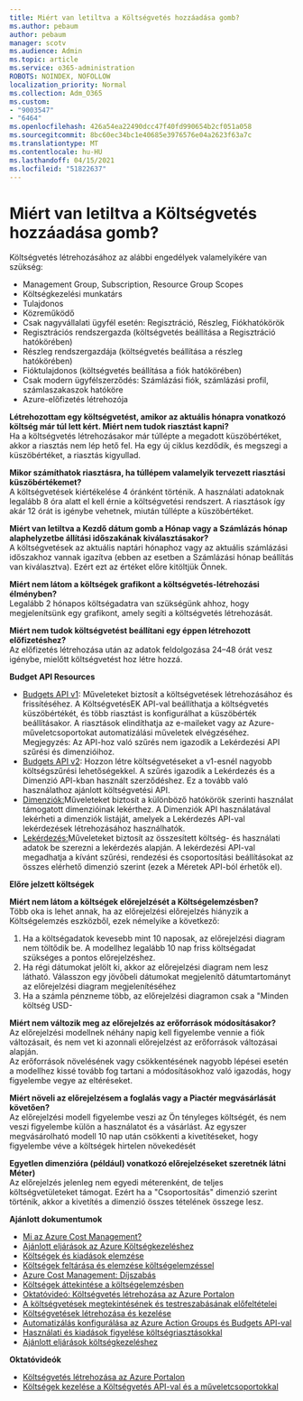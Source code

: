 ```yaml
---
title: Miért van letiltva a Költségvetés hozzáadása gomb?
ms.author: pebaum
author: pebaum
manager: scotv
ms.audience: Admin
ms.topic: article
ms.service: o365-administration
ROBOTS: NOINDEX, NOFOLLOW
localization_priority: Normal
ms.collection: Adm_O365
ms.custom:
- "9003547"
- "6464"
ms.openlocfilehash: 426a54ea22490dcc47f40fd990654b2cf051a058
ms.sourcegitcommit: 8bc60ec34bc1e40685e3976576e04a2623f63a7c
ms.translationtype: MT
ms.contentlocale: hu-HU
ms.lasthandoff: 04/15/2021
ms.locfileid: "51822637"
---
```

# <a name="why-is-the-add-budget-button-disabled-for-me"></a>Miért van letiltva a Költségvetés hozzáadása gomb?

Költségvetés létrehozásához az alábbi engedélyek valamelyikére van szükség:

- Management Group, Subscription, Resource Group Scopes
- Költségkezelési munkatárs
- Tulajdonos
- Közreműködő
- Csak nagyvállalati ügyfél esetén: Regisztráció, Részleg, Fiókhatókörök
- Regisztrációs rendszergazda (költségvetés beállítása a Regisztráció hatókörében)
- Részleg rendszergazdája (költségvetés beállítása a részleg hatókörében)
- Fióktulajdonos (költségvetés beállítása a fiók hatókörében)
- Csak modern ügyfélszerződés: Számlázási fiók, számlázási profil, számlaszakaszok hatóköre
- Azure-előfizetés létrehozója

**Létrehozottam egy költségvetést, amikor az aktuális hónapra vonatkozó költség már túl lett kért. Miért nem tudok riasztást kapni?**  
Ha a költségvetés létrehozásakor már túllépte a megadott küszöbértéket, akkor a riasztás nem lép hető fel. Ha egy új ciklus kezdődik, és megszegi a küszöbértéket, a riasztás kigyullad.

**Mikor számíthatok riasztásra, ha túllépem valamelyik tervezett riasztási küszöbértékemet?**  
A költségvetések kiértékelése 4 óránként történik. A használati adatoknak legalább 8 óra alatt el kell érnie a költségvetési rendszert. A riasztások így akár 12 órát is igénybe vehetnek, miután túllépte a küszöbértéket.

**Miért van letiltva a Kezdő dátum gomb a Hónap vagy a Számlázás hónap alaphelyzetbe állítási időszakának kiválasztásakor?**  
A költségvetések az aktuális naptári hónaphoz vagy az aktuális számlázási időszakhoz vannak igazítva (ebben az esetben a Számlázási hónap beállítás van kiválasztva). Ezért ezt az értéket előre kitöltjük Önnek.

**Miért nem látom a költségek grafikont a költségvetés-létrehozási élményben?**  
Legalább 2 hónapos költségadatra van szükségünk ahhoz, hogy megjelenítsünk egy grafikont, amely segíti a költségvetés létrehozását.

**Miért nem tudok költségvetést beállítani egy éppen létrehozott előfizetéshez?**  
Az előfizetés létrehozása után az adatok feldolgozása 24–48 órát vesz igénybe, mielőtt költségvetést hoz létre hozzá.

**Budget API Resources**

- [Budgets API v1](https://docs.microsoft.com/rest/api/consumption/budgets?WT.mc_id=Portal-Microsoft_Azure_Support): Műveleteket biztosít a költségvetések létrehozásához és frissítéséhez. A KöltségvetésEK API-val beállíthatja a költségvetés küszöbértékét, és több riasztást is konfigurálhat a küszöbérték beállításakor. A riasztások elindíthatja az e-maileket vagy az Azure-műveletcsoportokat automatizálási műveletek elvégzéséhez. Megjegyzés: Az API-hoz való szűrés nem igazodik a Lekérdezési API szűrési és dimenzióihoz.
- [Budgets API v2](https://github.com/Azure/azure-rest-api-specs/blob/master/specification/cost-management/resource-manager/Microsoft.CostManagement/preview/2019-04-01-preview/examples/CreateOrUpdateBudget.json): Hozzon létre költségvetéseket a v1-esnél nagyobb költségszűrési lehetőségekkel. A szűrés igazodik a Lekérdezés és a Dimenzió API-kban használt szerződéshez. Ez a tovább való használathoz ajánlott költségvetési API.
- [Dimenziók:](https://docs.microsoft.com/rest/api/cost-management/dimensions?WT.mc_id=Portal-Microsoft_Azure_Support)Műveleteket biztosít a különböző hatókörök szerinti használat támogatott dimenzióinak lekérthez. A Dimenziók API használatával lekérheti a dimenziók listáját, amelyek a Lekérdezés API-val lekérdezések létrehozásához használhatók.
- [Lekérdezés:](https://docs.microsoft.com/rest/api/cost-management/query?WT.mc_id=Portal-Microsoft_Azure_Support)Műveleteket biztosít az összesített költség- és használati adatok be szerezni a lekérdezés alapján. A lekérdezési API-val megadhatja a kívánt szűrési, rendezési és csoportosítási beállításokat az összes elérhető dimenzió szerint (ezek a Méretek API-ból érhetők el).

**Előre jelzett költségek**

**Miért nem látom a költségek előrejelzését a Költségelemzésben?**  
Több oka is lehet annak, ha az előrejelzési előrejelzés hiányzik a Költségelemzés eszközből, ezek némelyike a következő:

1. Ha a költségadatok kevesebb mint 10 naposak, az előrejelzési diagram nem töltődik be. A modellhez legalább 10 nap friss költségadat szükséges a pontos előrejelzéshez.
2. Ha régi dátumokat jelölt ki, akkor az előrejelzési diagram nem lesz látható. Válasszon egy jövőbeli dátumokat megjelenítő dátumtartományt az előrejelzési diagram megjelenítéséhez
3. Ha a számla pénzneme több, az előrejelzési diagramon csak a "Minden költség USD-

**Miért nem változik meg az előrejelzés az erőforrások módosításakor?**  
Az előrejelzési modellnek néhány napig kell figyelembe vennie a fiók változásait, és nem vet ki azonnali előrejelzést az erőforrások változásai alapján.  
Az erőforrások növelésének vagy csökkentésének nagyobb lépései esetén a modellhez kissé tovább fog tartani a módosításokhoz való igazodás, hogy figyelembe vegye az eltéréseket.

**Miért növeli az előrejelzésem a foglalás vagy a Piactér megvásárlását követően?**  
Az előrejelzési modell figyelembe veszi az Ön tényleges költségét, és nem veszi figyelembe külön a használatot és a vásárlást. Az egyszer megvásárolható modell 10 nap után csökkenti a kivetítéseket, hogy figyelembe véve a költségek hirtelen növekedését

**Egyetlen dimenzióra (például) vonatkozó előrejelzéseket szeretnék látni Méter)**  
Az előrejelzés jelenleg nem egyedi méterenként, de teljes költségvetületeket támogat. Ezért ha a "Csoportosítás" dimenzió szerint történik, akkor a kivetítés a dimenzió összes tételének összege lesz.

**Ajánlott dokumentumok**

- [Mi az Azure Cost Management?](https://docs.microsoft.com/azure/cost-management/overview-cost-mgt?WT.mc_id=Portal-Microsoft_Azure_Support)
- [Ajánlott eljárások az Azure Költségkezeléshez](https://docs.microsoft.com/azure/cost-management/cost-mgt-best-practices?WT.mc_id=Portal-Microsoft_Azure_Support)
- [Költségek és kiadások elemzése](https://docs.microsoft.com/azure/cost-management/quick-acm-cost-analysis?WT.mc_id=Portal-Microsoft_Azure_Support)
- [Költségek feltárása és elemzése költségelemzéssel](https://docs.microsoft.com/azure/cost-management/quick-acm-cost-analysis?WT.mc_id=Portal-Microsoft_Azure_Support)
- [Azure Cost Management: Díjszabás](https://azure.microsoft.com/services/cost-management/#pricing)
- [Költségek áttekintése a költségelemzésben](https://docs.microsoft.com/azure/cost-management-billing/costs/quick-acm-cost-analysis?WT.mc_id=Portal-Microsoft_Azure_Support#review-costs-in-cost-analysis)
- [Oktatóvideó: Költségvetés létrehozása az Azure Portalon](https://www.youtube.com/watch?v=ExIVG_Gr45A&t=4s)
- [A költségvetések megtekintésének és testreszabásának előfeltételei](https://docs.microsoft.com/azure/cost-management-billing/costs/tutorial-acm-create-budgets?WT.mc_id=Portal-Microsoft_Azure_Support#prerequisites)
- [Költségvetések létrehozása és kezelése](https://docs.microsoft.com/azure/cost-management-billing/costs/tutorial-acm-create-budgets?WT.mc_id=Portal-Microsoft_Azure_Support#create-a-budget-in-the-azure-portal)
- [Automatizálás konfigurálása az Azure Action Groups és Budgets API-val](https://docs.microsoft.com/azure/cost-management/tutorial-acm-create-budgets?WT.mc_id=Portal-Microsoft_Azure_Support#trigger-an-action-group)
- [Használati és kiadások figyelése költségriasztásokkal](https://docs.microsoft.com/azure/cost-management/cost-mgt-alerts-monitor-usage-spending?WT.mc_id=Portal-Microsoft_Azure_Support)
- [Ajánlott eljárások költségkezeléshez](https://docs.microsoft.com/azure/cost-management/cost-mgt-best-practices?WT.mc_id=Portal-Microsoft_Azure_Support)  

**Oktatóvideók**

- [Költségvetés létrehozása az Azure Portalon](https://go.microsoft.com/fwlink/?linkid=2146761)
- [Költségek kezelése a Költségvetés API-val és a műveletcsoportokkal](https://go.microsoft.com/fwlink/?linkid=2147038)